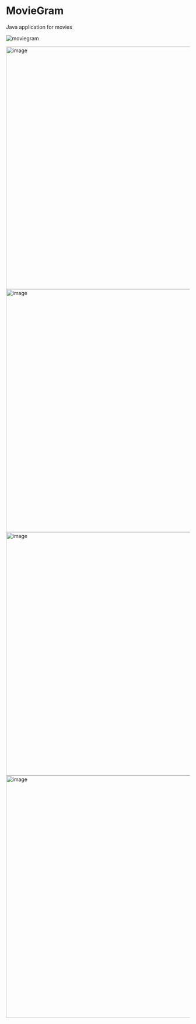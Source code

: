 # MovieGram
Java application for movies

![moviegram](https://user-images.githubusercontent.com/97603106/212559649-1992ce0a-bd8e-44d4-97ea-e321c36231f4.jpg)

<img width="663" alt="image" src="https://user-images.githubusercontent.com/97603106/210180601-90614019-5b89-465e-bd10-6aa14f7919d1.png">

<img width="664" alt="image" src="https://user-images.githubusercontent.com/97603106/210180623-de3d0b94-71be-4a74-b5f6-823642ec35c1.png">

<img width="665" alt="image" src="https://user-images.githubusercontent.com/97603106/210180640-6f9f94f0-997d-46da-a67a-c1e48ee939f2.png">

<img width="662" alt="image" src="https://user-images.githubusercontent.com/97603106/210180644-df7027d6-3f6b-483e-adf2-8593eaede217.png">
